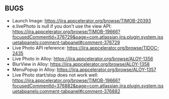 ## BUGS

- Launch Image: https://jira.appcelerator.org/browse/TIMOB-20393
- e.livePhoto is null if you don't use the view API: https://jira.appcelerator.org/browse/TIMOB-19666?focusedCommentId=376729&page=com.atlassian.jira.plugin.system.issuetabpanels:comment-tabpanel#comment-376729
- Live Photo API reference: https://jira.appcelerator.org/browse/TIDOC-2435
- Live Photo in Alloy: https://jira.appcelerator.org/browse/ALOY-1356
- BlurView in Alloy: https://jira.appcelerator.org/browse/ALOY-1358
- MenuPopup in Alloy: https://jira.appcelerator.org/browse/ALOY-1357
- Live Photo start/stop does not work well: https://jira.appcelerator.org/browse/TIMOB-19666?focusedCommentId=376882&page=com.atlassian.jira.plugin.system.issuetabpanels:comment-tabpanel#comment-376882
